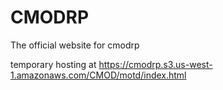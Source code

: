 # CMODRP
The official website for cmodrp

temporary hosting at https://cmodrp.s3.us-west-1.amazonaws.com/CMOD/motd/index.html
